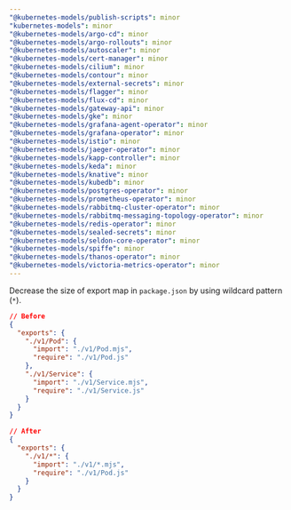 ```yaml
---
"@kubernetes-models/publish-scripts": minor
"kubernetes-models": minor
"@kubernetes-models/argo-cd": minor
"@kubernetes-models/argo-rollouts": minor
"@kubernetes-models/autoscaler": minor
"@kubernetes-models/cert-manager": minor
"@kubernetes-models/cilium": minor
"@kubernetes-models/contour": minor
"@kubernetes-models/external-secrets": minor
"@kubernetes-models/flagger": minor
"@kubernetes-models/flux-cd": minor
"@kubernetes-models/gateway-api": minor
"@kubernetes-models/gke": minor
"@kubernetes-models/grafana-agent-operator": minor
"@kubernetes-models/grafana-operator": minor
"@kubernetes-models/istio": minor
"@kubernetes-models/jaeger-operator": minor
"@kubernetes-models/kapp-controller": minor
"@kubernetes-models/keda": minor
"@kubernetes-models/knative": minor
"@kubernetes-models/kubedb": minor
"@kubernetes-models/postgres-operator": minor
"@kubernetes-models/prometheus-operator": minor
"@kubernetes-models/rabbitmq-cluster-operator": minor
"@kubernetes-models/rabbitmq-messaging-topology-operator": minor
"@kubernetes-models/redis-operator": minor
"@kubernetes-models/sealed-secrets": minor
"@kubernetes-models/seldon-core-operator": minor
"@kubernetes-models/spiffe": minor
"@kubernetes-models/thanos-operator": minor
"@kubernetes-models/victoria-metrics-operator": minor
---
```


Decrease the size of export map in `package.json` by using wildcard pattern (`*`).

```json
// Before
{
  "exports": {
    "./v1/Pod": {
      "import": "./v1/Pod.mjs",
      "require": "./v1/Pod.js"
    },
    "./v1/Service": {
      "import": "./v1/Service.mjs",
      "require": "./v1/Service.js"
    }
  }
}

// After
{
  "exports": {
    "./v1/*": {
      "import": "./v1/*.mjs",
      "require": "./v1/Pod.js"
    }
  }
}
```
